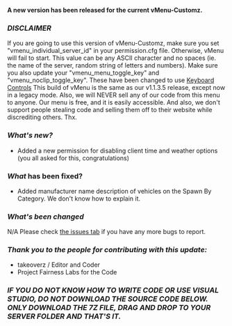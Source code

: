 **A new version has been released for the current vMenu-Customz.**



###  _DISCLAIMER_

If you are going to use this version of vMenu-Customz, make sure you set "vmenu_individual_server_id" in your permission.cfg file. Otherwise, vMenu will fail to start. This value can be any ASCII character and no spaces (ie. the name of the server, random string of letters and numbers).
Make sure you also update your "vmenu_menu_toggle_key" and "vmenu_noclip_toggle_key". These have been changed to use [Keyboard Controls](https://docs.fivem.net/docs/game-references/input-mapper-parameter-ids/keyboard/)
This build of vMenu is the same as our v1.1.3.5 release, except now in a legacy mode.
Also, we will NEVER sell any of our code from this menu to anyone. Our menu is free, and it is easily accessible. And also, we don't support people stealing code and selling them off to their website while discrediting others. Thx.
### _What's new?_
* Added a new permission for disabling client time and weather options (you all asked for this, congratulations)
### _What_ has been fixed?
* Added manufacturer name description of vehicles on the Spawn By Category. We don't know how to explain it.
### __What's_ been changed_
N/A
Please check [the issues tab](https://github.com/takeoverzzz/vMenu-Customz/issues) if you have any more bugs to report.

### **_Thank you to the people for contributing with this update:_**
* takeoverz / Editor and Coder
* Project Fairness Labs for the Code
### _IF YOU DO NOT KNOW HOW TO WRITE CODE OR USE VISUAL STUDIO, DO NOT DOWNLOAD THE SOURCE CODE BELOW. ONLY DOWNLOAD THE 7Z FILE, DRAG AND DROP TO YOUR SERVER FOLDER AND THAT'S IT._
